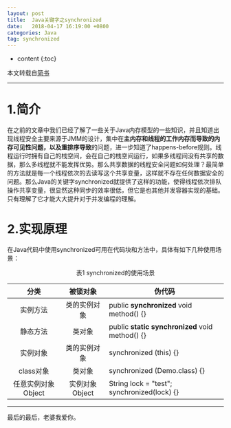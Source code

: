```yaml
---
layout: post
title:  Java关键字之synchronized
date:   2018-04-17 16:19:00 +0800
categories: Java
tag: synchronized
---
```


* content
{:toc}




本文转载自[简书]( https://www.jianshu.com/p/157279e6efdb)

<hr>

1.简介
====================================

在之前的文章中我们已经了解了一些关于Java内存模型的一些知识，并且知道出现线程安全主要来源于JMM的设计，集中在**主内存和线程的工作内存而导致的内存可见性问题，以及重排序导致**的问题，进一步知道了happens-before规则。线程运行时拥有自己的栈空间，会在自己的栈空间运行，如果多线程间没有共享的数据，那么多线程就不能发挥优势。那么共享数据的线程安全问题如何处理？最简单的方法就是每一个线程依次的去读写这个共享变量，这样就不存在任何数据安全的问题。那么Java的关键字synchronized就提供了这样的功能，使得线程依次排队操作共享变量，很显然这种同步的效率很低，但它是也其他并发容器实现的基础。只有理解了它才能大大提升对于并发编程的理解。

# 2.实现原理

在Java代码中使用synchronized可用在代码块和方法中，具体有如下几种使用场景：

<center>表1 synchronized的使用场景</center>

|        分类        |    被锁对象    | 伪代码                                          |
| :----------------: | :------------: | ----------------------------------------------- |
|      实例方法      |  类的实例对象  | public **synchronized** void method() {}        |
|      静态方法      |     类对象     | public **static synchronized** void method() {} |
|      实例对象      |  类的实例对象  | synchronized (this) {}                          |
|     class对象      |     类对象     | synchronized (Demo.class) {}                    |
| 任意实例对象Object | 实例对象Object | String lock = "test"; synchronized(lock) {}     |







<hr>
​最后的最后，老婆我爱你。









